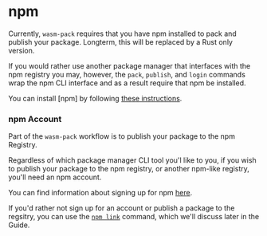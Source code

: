 # npm

Currently, `wasm-pack` requires that you have npm installed to pack and publish your
package. Longterm, this will be replaced by a Rust only version.

If you would rather use another package manager that interfaces with the npm registry
you may, however, the `pack`, `publish`, and `login` commands wrap the npm CLI interface
and as a result require that npm be installed.

You can install [npm] by following [these instructions][npm-install-info].

### npm Account

Part of the `wasm-pack` workflow is to publish your package to the npm Registry.

Regardless of which package manager CLI tool you'l like to you, if you wish to publish
your package to the npm registry, or another npm-like registry, you'll need an npm
account.

You can find information about signing up for npm [here][npm-signup-info].

If you'd rather not sign up for an account or publish a package to the regsitry, you can
use the [`npm link`] command, which we'll discuss later in the Guide.

[`npm link`]: https://docs.npmjs.com/cli/link
[npm-install-info]: https://www.npmjs.com/get-npm
[npm-signup-info]: https://www.npmjs.com/signup
